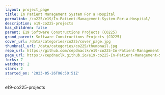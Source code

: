 ```yaml
---
layout: project_page
title: In Patient Management System For a Hospital
permalink: /co225/e19/In-Patient-Management-System-For-a-Hospital/
description: e19-co225-projects
has_children: false
parent: E19 Software Constructions Projects (CO225)
grand_parent: Software Constructions Projects (CO225)
cover_url: /data/categories/co225/cover_page.jpg
thumbnail_url: /data/categories/co225/thumbnail.jpg
repo_url: https://github.com/cepdnaclk/e19-co225-In-Patient-Management-System-For-a-Hospital
page_url: https://cepdnaclk.github.io/e19-co225-In-Patient-Management-System-For-a-Hospital
forks: 7
watchers: 2
stars: 2
started_on: '2023-05-26T06:50:51Z'
---
```


e19-co225-projects